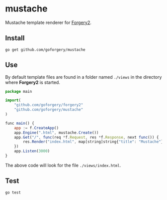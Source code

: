 # mustache

Mustache template renderer for [Forgery2](https://github.com/goforgery/forgery2).

## Install

    go get github.com/goforgery/mustache

## Use

By default template files are found in a folder named `./views` in the directory where __Forgery2__ is started.

```javascript
package main

import(
    "github.com/goforgery/forgery2"
    "github.com/goforgery/mustache"
)

func main() {
    app := f.CreateApp()
    app.Engine(".html", mustache.Create())
    app.Get("/", func(req *f.Request, res *f.Response, next func()) {
        res.Render("index.html", map[string]string{"title": "Mustache"})
    })
    app.Listen(3000)
}
```

The above code will look for the file `./views/index.html`.

## Test

    go test
